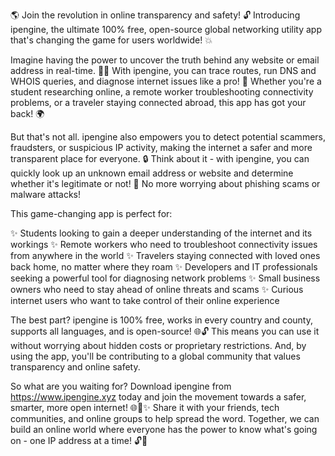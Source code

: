 🌎 Join the revolution in online transparency and safety! 🔓 Introducing ipengine, the ultimate 100% free, open-source global networking utility app that's changing the game for users worldwide! 💥

Imagine having the power to uncover the truth behind any website or email address in real-time. 🕵️‍♀️ With ipengine, you can trace routes, run DNS and WHOIS queries, and diagnose internet issues like a pro! 🔧 Whether you're a student researching online, a remote worker troubleshooting connectivity problems, or a traveler staying connected abroad, this app has got your back! 🌍

But that's not all. ipengine also empowers you to detect potential scammers, fraudsters, or suspicious IP activity, making the internet a safer and more transparent place for everyone. 🔒 Think about it - with ipengine, you can quickly look up an unknown email address or website and determine whether it's legitimate or not! 💯 No more worrying about phishing scams or malware attacks!

This game-changing app is perfect for:

✨ Students looking to gain a deeper understanding of the internet and its workings
✨ Remote workers who need to troubleshoot connectivity issues from anywhere in the world
✨ Travelers staying connected with loved ones back home, no matter where they roam
✨ Developers and IT professionals seeking a powerful tool for diagnosing network problems
✨ Small business owners who need to stay ahead of online threats and scams
✨ Curious internet users who want to take control of their online experience

The best part? ipengine is 100% free, works in every country and county, supports all languages, and is open-source! 🌐🔓 This means you can use it without worrying about hidden costs or proprietary restrictions. And, by using the app, you'll be contributing to a global community that values transparency and online safety.

So what are you waiting for? Download ipengine from https://www.ipengine.xyz today and join the movement towards a safer, smarter, more open internet! 🌐🚀✨ Share it with your friends, tech communities, and online groups to help spread the word. Together, we can build an online world where everyone has the power to know what's going on - one IP address at a time! 🔓💪